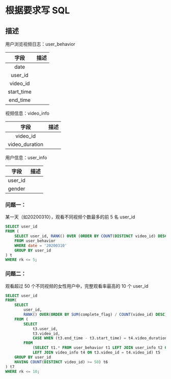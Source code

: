 # 根据要求写 SQL

## 描述

用户浏览视频日志：user_behavior

|字段|描述|
|:---:|:---:|
|date||
|user_id||
|video_id||
|start_time||
|end_time||

视频信息：video_info

|字段|描述|
|:---:|:---:|
|video_id||
|video_duration||

用户信息：user_info

|字段|描述|
|:---:|:---:|
|user_id||
|gender||

### 问题一：

某一天（如20200310），观看不同视频个数最多的前 5 名 user_id

```sql
SELECT user_id 
FROM (
    SELECT user_id, RANK() OVER (ORDER BY COUNT(DISTINCT video_id) DESC) AS rk
    FROM user_behavior
    WHERE date = '20200310'
    GROUP BY user_id
) t
WHERE rk <= 5;
```

### 问题二：

观看超过 50 个不同视频的女性用户中，完整观看率最高的 10 个 user_id

```sql
SELECT user_id
FROM(
    SELECT
        user_id,
        RANK() OVER(ORDER BY SUM(complete_flag) / COUNT(video_id) DESC) AS rk
    FROM (
        SELECT 
            t3.user_id, 
            t3.video_id, 
            CASE WHEN (t3.end_time - t3.start_time) = t4.video_duration THEN 1 ELSE 0 END AS complete_flag
        FROM
            (SELECT t1.* FROM user_behavior t1 LEFT JOIN user_info t2 ON t1.user_id = t2.user_id WHERE t2.gender = '女') t3 
            LEFT JOIN video_info t4 ON t3.video_id = t4.video_id) t5
    GROUP BY user_id 
    HAVING COUNT(DISTINCT video_id) >= 50) t6
) t7 
WHERE rk <= 10;
```
